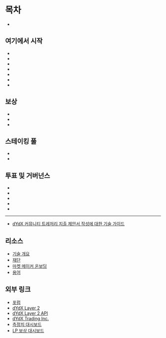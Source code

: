 # 목차

*

## 여기에서 시작

*
*
*
*
*
*
*

## 보상

*
*
*

## 스테이킹 풀

*
*

## 투표 및 거버넌스

*
*
*
*
*

***

* [dYdX 커뮤니티 트레저리 지출 제안서 작성에 대한 기술 가이드](technical-guide-on-building-a-dydx-community-treasury-spending-proposal.md)

## 리소스

* [기술 개요](resources/technical-overview.md)
* [재단](resources/dydx-foundation.md)
* [마켓 메이커 온보딩](resources/market-maker-onboarding.md)
* [용어](resources/glossary.md)

## 외부 링크

* [포럼](https://dydx.forum/)
* [dYdX Layer 2](https://trade.dydx.exchange/)
* [dYdX Layer 2 API](https://docs.dydx.exchange/)
* [dYdX Trading Inc.](https://dydx.exchange)
* [측정치 대시보드](http://metrics.dydx.exchange/)
* [LP 보상 대시보드](https://p.datadoghq.com/sb/dc160ddf0-b32271920202875868dc46be6b66cf87?tpl\_var\_Market=btc\&from\_ts=1661805073576\&to\_ts=1661891473576\&live=true)
